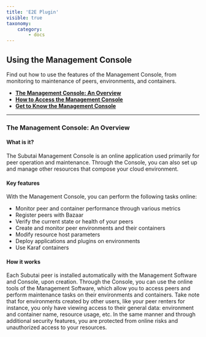 ```yaml
---
title: 'E2E Plugin'
visible: true
taxonomy:
    category:
        - docs
---
```


## Using the Management Console

Find out how to use the features of the Management Console, from monitoring to maintenance of peers, environments, and containers. 

* **[The Management Console: An Overview](#The-Management-Console)**
* **[How to Access the Management Console](https://github.com/MarilizaC/doc_v2/wiki/How-to-Access-the-Management-Console)**
* **[Get to Know the Management Console](https://github.com/MarilizaC/doc_v2/wiki/Get-to-Know-the-Management-Console)**

***

### <a name="The-Management-Console"> </a> The Management Console: An Overview

#### What is it?

The Subutai Management Console is an online application used primarily for peer operation and maintenance. Through the Console, you can also set up and manage other resources that compose your cloud environment.

#### Key features

With the Management Console, you can perform the following tasks online:

* Monitor peer and container performance through various metrics
* Register peers with Bazaar
* Verify the current state or health of your peers
* Create and monitor peer environments and their containers
* Modify resource host parameters
* Deploy applications and plugins on environments
* Use Karaf containers

#### How it works

Each Subutai peer is installed automatically with the Management Software and Console, upon creation. Through the Console, you can use the online tools of the Management Software, which allow you to access peers and perform maintenance tasks on their environments and containers. Take note that for environments created by other users, like your peer renters for instance, you only have viewing access to their general data: environment and container name, resource usage, etc. In the same manner and through additional security features, you are protected from online risks and unauthorized access to your resources.
   





